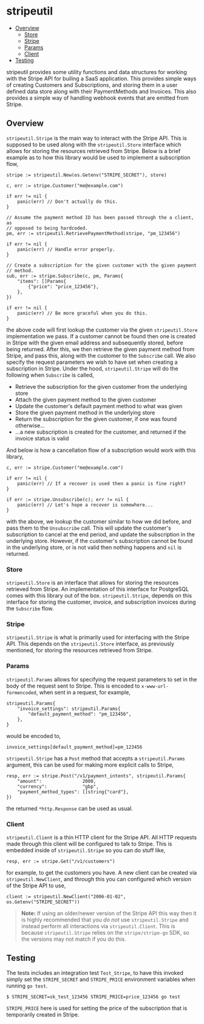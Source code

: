 # stripeutil

* [Overview](#overview)
  * [Store](#store)
  * [Stripe](#stripe)
  * [Params](#params)
  * [Client](#client)
* [Testing](#testing)

stripeutil provides some utility functions and data structures for working
with the Stripe API for builing a SaaS application. This provides simple ways
of creating Customers and Subscriptions, and storing them in a user defined
data store along with their PaymentMethods and Invoices. This also provides a
simple way of handling webhook events that are emitted from Stripe.

## Overview

`stripeutil.Stripe` is the main way to interact with the Stripe API. This is
supposed to be used along with the `stripeutil.Store` interface which allows
for storing the resources retrieved from Stripe. Below is a brief example as
to how this library would be used to implement a subscription flow,

    stripe := stripeutil.New(os.Getenv("STRIPE_SECRET"), store)

    c, err := stripe.Customer("me@example.com")

    if err != nil {
        panic(err) // Don't actually do this.
    }

    // Assume the payment method ID has been passed through the a client, as
    // opposed to being hardcoded.
    pm, err := stripeutil.RetrievePaymentMethod(stripe, "pm_123456")

    if err != nil {
        panic(err) // Handle error properly.
    }

    // Create a subscription for the given customer with the given payment
    // method.
    sub, err := stripe.Subscribe(c, pm, Params{
        "items": []Params{
            {"price": "price_123456"},
        },
    })

    if err != nil {
        panic(err) // Be more graceful when you do this.
    }

the above code will first lookup the customer via the given `stripeutil.Store`
implementation we pass. If a customer cannot be found then one is created in
Stripe with the given email address and subsequently stored, before being
returned. After this, we then retrieve the given payment method from Stripe,
and pass this, along with the customer to the `Subscribe` call. We also
specify the request parameters we wish to have set when creating a subscription
in Stripe. Under the hood, `stripeutil.Stripe` will do the following when
`Subscribe` is called,

* Retrieve the subscription for the given customer from the underlying store
* Attach the given payment method to the given customer
* Update the customer's default payment method to what was given
* Store the given payment method in the underlying store
* Return the subscription for the given customer, if one was found otherwise...
* ...a new subscription is created for the customer, and returned if the
invoice status is valid

And below is how a cancellation flow of a subscription would work with this
library,

    c, err := stripe.Customer("me@example.com")

    if err != nil {
        panic(err) // If a recover is used then a panic is fine right?
    }

    if err := stripe.Unsubscribe(c); err != nil {
        panic(err) // Let's hope a recover is somewhere...
    }

with the above, we lookup the customer similar to how we did before, and pass
them to the `Unsubscribe` call. This will update the customer's subscription
to cancel at the end period, and update the subscription in the underlying
store. However, if the customer's subscription cannot be found in the
underlying store, or is not valid then nothing happens and `nil` is returned.

### Store

`stripeutil.Store` is an interface that allows for storing the resources
retrieved from Stripe. An implementation of this interface for PostgreSQL comes
with this library out of the box. `stripeutil.Stripe`, depends on this
interface for storing the customer, invoice, and subscription invoices during
the `Subscribe` flow.

### Stripe

`stripeutil.Stripe` is what is primarily used for interfacing with the Stripe
API. This depends on the `stripeutil.Store` interface, as previously mentioned,
for storing the resources retrieved from Stripe.

### Params

`stripeutil.Params` allows for specifying the request parameters to set in the
body of the request sent to Stripe. This is encoded to `x-www-url-formencoded`,
when sent in a request, for example,

    stripeutil.Params{
        "invoice_settings": stripeutil.Params{
            "default_payment_method": "pm_123456",
        },
    }

would be encoded to,

    invoice_settings[default_payment_method]=pm_123456

`stripeutil.Stripe` has a `Post` method that accepts a `stripeutil.Params`
argument, this can be used for making more explicit calls to Stripe,

    resp, err := stripe.Post("/v1/payment_intents", stripeutil.Params{
        "amount":               2000,
        "currency":             "gbp",
        "payment_method_types": []string{"card"},
    })

the returned `*http.Response` can be used as usual.

### Client

`stripeutil.Client` is a thin HTTP client for the Stripe API. All HTTP requests
made through this client will be configured to talk to Stripe. This is embedded
inside of `stripeutil.Stripe` so you can do stuff like,

    resp, err := stripe.Get("/v1/customers")

for example, to get the customers you have. A new client can be created via
`stripeutil.NewClient`, and through this you can configured which version of
the Stripe API to use,

    client := stripeutil.NewClient("2006-01-02", os.Getenv("STRIPE_SECRET"))

>**Note:** If using an older/newer version of the Stripe API this way then it is
highly recommended that you *do not* use `stripeutil.Stripe` and instead perform
all interactions via `stripeutil.Client`. This is because `stripeutil.Stripe`
relies on the `stripe/stripe-go` SDK, so the versions may not match if you do
this.

## Testing

The tests includes an integration test `Test_Stripe`, to have this invoked
simply set the `STRIPE_SECRET` and `STRIPE_PRICE` environment variables when
running `go test`.

    $ STRIPE_SECRET=sk_test_123456 STRIPE_PRICE=price_123456 go test

`STRIPE_PRICE` here is used for setting the price of the subscription that is
temporarily created in Stripe.
